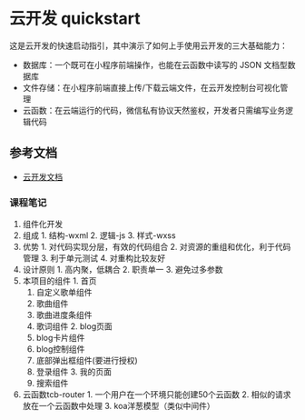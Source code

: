 # 云开发 quickstart

这是云开发的快速启动指引，其中演示了如何上手使用云开发的三大基础能力：

- 数据库：一个既可在小程序前端操作，也能在云函数中读写的 JSON 文档型数据库
- 文件存储：在小程序前端直接上传/下载云端文件，在云开发控制台可视化管理
- 云函数：在云端运行的代码，微信私有协议天然鉴权，开发者只需编写业务逻辑代码

## 参考文档

- [云开发文档](https://developers.weixin.qq.com/miniprogram/dev/wxcloud/basis/getting-started.html)


### 课程笔记
1. 组件化开发
  1. 组成
    1. 结构-wxml
    2. 逻辑-js
    3. 样式-wxss
  2. 优势
    1. 对代码实现分层，有效的代码组合
    2. 对资源的重组和优化，利于代码管理
    3. 利于单元测试
    4. 对重构比较友好
  3. 设计原则
    1. 高内聚，低耦合
    2. 职责单一
    3. 避免过多参数
  4. 本项目的组件
    1. 首页
      1. 自定义歌单组件
      2. 歌曲组件
      3. 歌曲进度条组件
      4. 歌词组件
    2. blog页面
      1. blog卡片组件
      2. blog控制组件
      3. 底部弹出框组件(要进行授权)
      4. 登录组件
    3. 我的页面
      1. 搜索组件
  2. 云函数tcb-router
    1. 一个用户在一个环境只能创建50个云函数
    2. 相似的请求放在一个云函数中处理
    3. koa洋葱模型（类似中间件）
  
